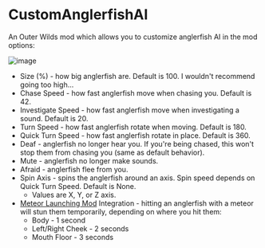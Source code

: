 # CustomAnglerfishAI

An Outer Wilds mod which allows you to customize anglerfish AI in the mod options:

![image](https://user-images.githubusercontent.com/70867864/227744238-5fb2d390-2c39-4adc-b0bb-46523809c493.png)

* Size (%) - how big anglerfish are. Default is 100. I wouldn't recommend going too high...
* Chase Speed - how fast anglerfish move when chasing you. Default is 42.
* Investigate Speed - how fast anglerfish move when investigating a sound. Default is 20.
* Turn Speed - how fast anglerfish rotate when moving. Default is 180.
* Quick Turn Speed - how fast anglerfish rotate in place. Default is 360.
* Deaf - anglerfish no longer hear you. If you're being chased, this won't stop them from chasing you (same as default behavior).
* Mute - anglerfish no longer make sounds.
* Afraid - anglerfish flee from you.
* Spin Axis - spins the anglerfish around an axis. Spin speed depends on Quick Turn Speed. Default is None.
  * Values are X, Y, or Z axis.
* [Meteor Launching Mod](https://outerwildsmods.com/mods/meteorlaunching/) Integration - hitting an anglerfish with a meteor will stun them temporarily, depending on where you hit them:
  * Body - 1 second
  * Left/Right Cheek - 2 seconds
  * Mouth Floor - 3 seconds
